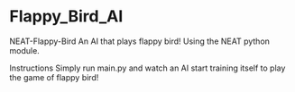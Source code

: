 # Flappy_Bird_AI

NEAT-Flappy-Bird
An AI that plays flappy bird! Using the NEAT python module.

Instructions
Simply run main.py and watch an AI start training itself to play the game of flappy bird!

